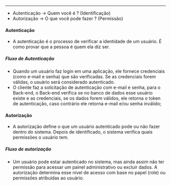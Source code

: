 ___
- Autenticação -> Quem você é ? (Identificação)
- Autorização -> O que você pode fazer ? (Permissão)
#### Autenticação
- A autenticação é o processo de verificar a identidade de um usuário. É como provar que a pessoa é quem ela diz ser.

##### Fluxo de Autenticação
- Quando um usuário faz login em uma aplicação, ele fornece credenciais (como e-mail e senha) que são verificadas. Se as credenciais forem válidas, o usuário será considerado autenticado.
- O cliente faz a solicitação de autenticação com e-mail e senha, para o Back-end, o Back-end verifica se no banco de dados esse usuário existe e as credenciais, se os dados forem válidos, ele retorna o token de autenticação, caso contrário ele retorna e-mail e/ou senha inválido;

#### Autorização
- A autorização define o que um usuário autenticado pode ou não fazer dentro do sistema. Depois de identificado, o sistema verifica quais permissões o usuário tem.

##### Fluxo de autorização
- Um usuário pode estar autenticado no sistema, mas ainda assim não ter permissão para acessar um painel administrativo ou excluir dados. A autorização determina esse nível de acesso com base no papel (role) ou permissões atribuídas ao usuário.

